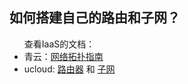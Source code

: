 ## 如何搭建自己的路由和子网？
<ul>查看IaaS的文档：
<li>	青云：<a href='https://docs.qingcloud.com/guide/topology.html'>网络拓扑指南</a> </li>
<li>	ucloud: <a href='http://docs.ucloud.cn/unetwork/common.html#id18'>路由器</a> 和 <a href='http://docs.ucloud.cn/unetwork/common.html#id21'>子网</a></li>
</ul>